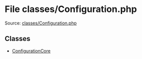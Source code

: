 File classes/Configuration.php
=========

Source: [classes/Configuration.php](https://github.com/PrestaShop/PrestaShop/blob/1.6.0.2/classes/Configuration.php)


Classes
-------

* [ConfigurationCore](class.ConfigurationCore.md)

